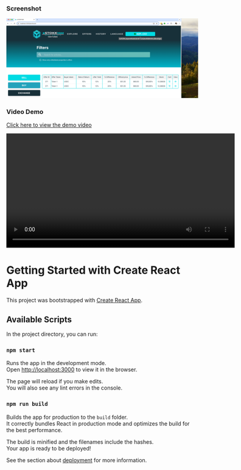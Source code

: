 ### Screenshot
![App Screenshot](https://raw.githubusercontent.com/luisflsmarques/YAMTOKEN/gh-pages/luis_assets/screenshots/Screenshot%202024-09-19%20at%2017.25.44.png)

### Video Demo
[Click here to view the demo video](https://raw.githubusercontent.com/luisflsmarques/YAMTOKEN/gh-pages/luis_assets/video/phantom_demo.mp4)

<video controls width="600">
  <source src="https://raw.githubusercontent.com/luisflsmarques/YAMTOKEN/gh-pages/luis_assets/video/demo.mp4" type="video/mp4">
  Your browser does not support the video tag.
</video>

# Getting Started with Create React App

This project was bootstrapped with [Create React App](https://github.com/facebook/create-react-app).

## Available Scripts

In the project directory, you can run:

### `npm start`

Runs the app in the development mode.\
Open [http://localhost:3000](http://localhost:3000) to view it in the browser.

The page will reload if you make edits.\
You will also see any lint errors in the console.

### `npm run build`

Builds the app for production to the `build` folder.\
It correctly bundles React in production mode and optimizes the build for the best performance.

The build is minified and the filenames include the hashes.\
Your app is ready to be deployed!

See the section about [deployment](https://facebook.github.io/create-react-app/docs/deployment) for more information.
